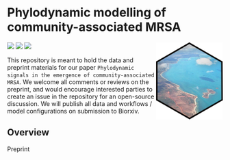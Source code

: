 # Phylodynamic modelling of community-associated MRSA 

<a href='https://github.com/esteinig'><img src='docs/logo.png' align="right" height="180" /></a>

![](https://img.shields.io/badge/lang-nextflow-black.svg)
![](https://img.shields.io/badge/version-0.1.0-purple.svg)
![](https://img.shields.io/badge/biorxiv-v1-blue.svg)


This repository is meant to hold the data and preprint materials for our paper `Phylodynamic signals in the emergence of community-associated MRSA`. We welcome all comments or reviews on the preprint, and would encourage interested parties to create an issue in the repository for an open-source discussion. We will publish all data and workflows / model configurations on submission to Biorxiv.

## Overview 

Preprint
